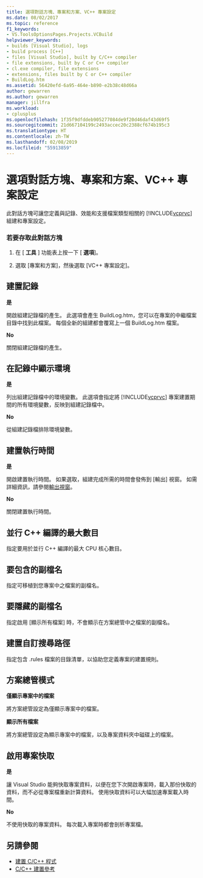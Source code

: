 ```yaml
---
title: 選項對話方塊、專案和方案、VC++ 專案設定
ms.date: 08/02/2017
ms.topic: reference
f1_keywords:
- VS.ToolsOptionsPages.Projects.VCBuild
helpviewer_keywords:
- builds [Visual Studio], logs
- build process [C++]
- files [Visual Studio], built by C/C++ compiler
- file extensions, built by C or C++ compiler
- cl.exe compiler, file extensions
- extensions, files built by C or C++ compiler
- BuildLog.htm
ms.assetid: 56420efd-6a95-464e-b890-e2b38c48d66a
author: gewarren
ms.author: gewarren
manager: jillfra
ms.workload:
- cplusplus
ms.openlocfilehash: 1f35f9dfddeb905277084de9f20d46daf43d69f5
ms.sourcegitcommit: 21d667104199c2493accec20c2388cf674b195c3
ms.translationtype: HT
ms.contentlocale: zh-TW
ms.lasthandoff: 02/08/2019
ms.locfileid: "55913859"
---
```

# <a name="vc-project-settings-projects-and-solutions-options-dialog-box"></a>選項對話方塊、專案和方案、VC++ 專案設定
此對話方塊可讓您定義與記錄、效能和支援檔案類型相關的 [!INCLUDE[vcprvc](../../code-quality/includes/vcprvc_md.md)] 組建和專案設定。

### <a name="to-access-this-dialog-box"></a>若要存取此對話方塊

1.  在 [ **工具** ] 功能表上按一下 [ **選項**]。

2.  選取 [專案和方案]，然後選取 [VC++ 專案設定]。

## <a name="build-logging"></a>建置記錄
 **是**

  開啟組建記錄檔的產生。 此選項會產生 BuildLog.htm，您可以在專案的中繼檔案目錄中找到此檔案。 每個全新的組建都會覆寫上一個 BuildLog.htm 檔案。

 **No**

  關閉組建記錄檔的產生。

## <a name="show-environment-in-log"></a>在記錄中顯示環境
 **是**

 列出組建記錄檔中的環境變數。 此選項會指定將 [!INCLUDE[vcprvc](../../code-quality/includes/vcprvc_md.md)] 專案建置期間的所有環境變數，反映到組建記錄檔中。

 **No**

 從組建記錄檔排除環境變數。

## <a name="build-timing"></a>建置執行時間
 **是**

  開啟建置執行時間。 如果選取，組建完成所需的時間會發佈到 [輸出] 視窗。 如需詳細資訊，請參閱[輸出視窗](../../ide/reference/output-window.md)。

 **No**

 關閉建置執行時間。

## <a name="maximum-concurrent-c-compilations"></a>並行 C++ 編譯的最大數目
  指定要用於並行 C++ 編譯的最大 CPU 核心數目。

## <a name="extensions-to-include"></a>要包含的副檔名
  指定可移植到您專案中之檔案的副檔名。

## <a name="extensions-to-hide"></a>要隱藏的副檔名
  指定啟用 [顯示所有檔案] 時，不會顯示在方案總管中之檔案的副檔名。

## <a name="build-customization-search-path"></a>建置自訂搜尋路徑
  指定包含 .rules 檔案的目錄清單，以協助您定義專案的建置規則。

## <a name="solution-explorer-mode"></a>方案總管模式
 **僅顯示專案中的檔案**

  將方案總管設定為僅顯示專案中的檔案。

 **顯示所有檔案**

  將方案總管設定為顯示專案中的檔案，以及專案資料夾中磁碟上的檔案。

## <a name="enable-project-caching"></a>啟用專案快取
**是**

讓 Visual Studio 能夠快取專案資料，以便在您下次開啟專案時，載入那份快取的資料，而不必從專案檔重新計算資料。 使用快取資料可以大幅加速專案載入時間。

**No**

不使用快取的專案資料。 每次載入專案時都會剖析專案檔。

## <a name="see-also"></a>另請參閱

- [建置 C/C++ 程式](/cpp/build/building-c-cpp-programs)
- [C/C++ 建置參考](/cpp/build/reference/c-cpp-building-reference)